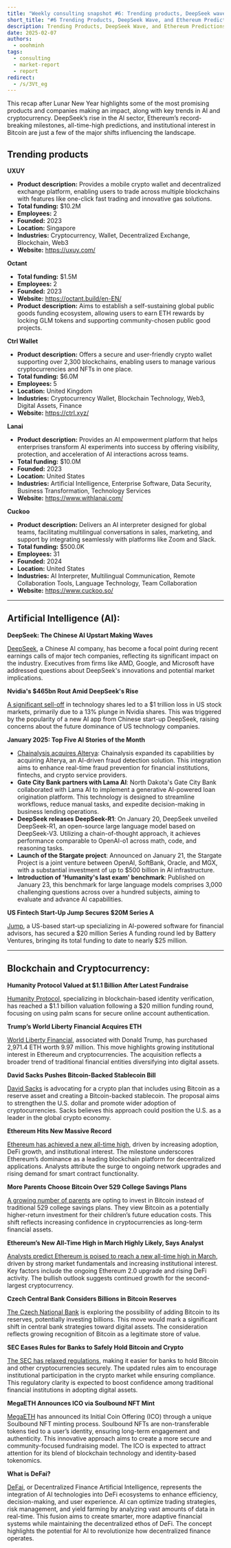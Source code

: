 ```yaml
---
title: "Weekly consulting snapshot #6: Trending products, DeepSeek wave, and Ethereum predictions"
short_title: "#6 Trending Products, DeepSeek Wave, and Ethereum Predictions"
description: Trending Products, DeepSeek Wave, and Ethereum Predictions
date: 2025-02-07
authors:
  - ooohminh
tags:
  - consulting
  - market-report
  - report
redirect:
  - /s/3Vt_eg
---
```


This recap after Lunar New Year highlights some of the most promising products and companies making an impact, along with key trends in AI and cryptocurrency. DeepSeek’s rise in the AI sector, Ethereum’s record-breaking milestones, all-time-high predictions, and institutional interest in Bitcoin are just a few of the major shifts influencing the landscape.

## Trending products

**UXUY**

- **Product description:** Provides a mobile crypto wallet and decentralized exchange platform, enabling users to trade across multiple blockchains with features like one-click fast trading and innovative gas solutions.
- **Total funding:** $10.2M
- **Employees:** 2
- **Founded:** 2023
- **Location:** Singapore
- **Industries:** Cryptocurrency, Wallet, Decentralized Exchange, Blockchain, Web3
- **Website:** https://uxuy.com/

**Octant**

- **Total funding:** $1.5M
- **Employees:** 2
- **Founded:** 2023
- **Website:** https://octant.build/en-EN/
- **Product description:** Aims to establish a self-sustaining global public goods funding ecosystem, allowing users to earn ETH rewards by locking GLM tokens and supporting community-chosen public good projects.

**Ctrl Wallet**

- **Product description:** Offers a secure and user-friendly crypto wallet supporting over 2,300 blockchains, enabling users to manage various cryptocurrencies and NFTs in one place.
- **Total funding:** $6.0M
- **Employees:** 5
- **Location:** United Kingdom
- **Industries:** Cryptocurrency Wallet, Blockchain Technology, Web3, Digital Assets, Finance
- **Website:** https://ctrl.xyz/

**Lanai**

- **Product description:** Provides an AI empowerment platform that helps enterprises transform AI experiments into success by offering visibility, protection, and acceleration of AI interactions across teams.
- **Total funding:** $10.0M
- **Founded:** 2023
- **Location:** United States
- **Industries:** Artificial Intelligence, Enterprise Software, Data Security, Business Transformation, Technology Services
- **Website:** https://www.withlanai.com/

**Cuckoo**

- **Product description:** Delivers an AI interpreter designed for global teams, facilitating multilingual conversations in sales, marketing, and support by integrating seamlessly with platforms like Zoom and Slack.
- **Total funding:** $500.0K
- **Employees:** 31
- **Founded:** 2024
- **Location:** United States
- **Industries:** AI Interpreter, Multilingual Communication, Remote Collaboration Tools, Language Technology, Team Collaboration
- **Website:** https://www.cuckoo.so/

---

## **Artificial Intelligence (AI):**

**DeepSeek: The Chinese AI Upstart Making Waves**

[DeepSeek](https://www.businessinsider.com/deepseek-hot-topic-earnings-calls-exec-analyst-questions-2025-1), a Chinese AI company, has become a focal point during recent earnings calls of major tech companies, reflecting its significant impact on the industry. Executives from firms like AMD, Google, and Microsoft have addressed questions about DeepSeek's innovations and potential market implications.

**Nvidia's $465bn Rout Amid DeepSeek's Rise**

[A significant sell-off](https://www.theguardian.com/business/live/2025/jan/27/gsk-deal-oxford-university-cancer-vaccines-dollar-rises-after-trump-u-turn-colombia-tariffs-business-live) in technology shares led to a $1 trillion loss in US stock markets, primarily due to a 13% plunge in Nvidia shares. This was triggered by the popularity of a new AI app from Chinese start-up DeepSeek, raising concerns about the future dominance of US technology companies.

**January 2025: Top Five AI Stories of the Month**

- [Chainalysis acquires Alterya](https://www.fintechfutures.com/2025/01/january-2025-top-five-ai-stories-of-the-month/): Chainalysis expanded its capabilities by acquiring Alterya, an AI-driven fraud detection solution. This integration aims to enhance real-time fraud prevention for financial institutions, fintechs, and crypto service providers.
- **Gate City Bank partners with Lama AI**: North Dakota's Gate City Bank collaborated with Lama AI to implement a generative AI-powered loan origination platform. This technology is designed to streamline workflows, reduce manual tasks, and expedite decision-making in business lending operations.
- **DeepSeek releases DeepSeek-R1**: On January 20, DeepSeek unveiled DeepSeek-R1, an open-source large language model based on DeepSeek-V3. Utilizing a chain-of-thought approach, it achieves performance comparable to OpenAI-o1 across math, code, and reasoning tasks.
- **Launch of the Stargate project**: Announced on January 21, the Stargate Project is a joint venture between OpenAI, SoftBank, Oracle, and MGX, with a substantial investment of up to $500 billion in AI infrastructure.
- **Introduction of 'Humanity's last exam' benchmark**: Published on January 23, this benchmark for large language models comprises 3,000 challenging questions across over a hundred subjects, aiming to evaluate and advance AI capabilities.

**US Fintech Start-Up Jump Secures $20M Series A**

[Jump](https://www.fintechfutures.com/2025/02/us-fintech-start-up-jump-bags-20m-series-a-led-by-battery-ventures/), a US-based start-up specializing in AI-powered software for financial advisors, has secured a $20 million Series A funding round led by Battery Ventures, bringing its total funding to date to nearly $25 million.

---

## **Blockchain and Cryptocurrency:**

**Humanity Protocol Valued at $1.1 Billion After Latest Fundraise**

[Humanity Protocol](https://www.reuters.com/technology/humanity-protocol-valued-11-bln-after-latest-fundraise-2025-01-27/), specializing in blockchain-based identity verification, has reached a $1.1 billion valuation following a $20 million funding round, focusing on using palm scans for secure online account authentication.

**Trump’s World Liberty Financial Acquires ETH**

[World Liberty Financial](https://thedefiant.io/news/defi/trump-s-world-liberty-financial-acquires-2971-4-eth-9-97-million-total-holdings-e5109546), associated with Donald Trump, has purchased 2,971.4 ETH worth 9.97 million. This move highlights growing institutional interest in Ethereum and cryptocurrencies. The acquisition reflects a broader trend of traditional financial entities diversifying into digital assets.

**David Sacks Pushes Bitcoin-Backed Stablecoin Bill**

[David Sacks](https://coinpaprika.com/news/david-sacks-pushes-bitcoin-reserve-stablecoin-bill-in-crypto-plan/) is advocating for a crypto plan that includes using Bitcoin as a reserve asset and creating a Bitcoin-backed stablecoin. The proposal aims to strengthen the U.S. dollar and promote wider adoption of cryptocurrencies. Sacks believes this approach could position the U.S. as a leader in the global crypto economy.

**Ethereum Hits New Massive Record**

[Ethereum has achieved a new all-time high](https://u.today/ethereum-hits-new-massive-record), driven by increasing adoption, DeFi growth, and institutional interest. The milestone underscores Ethereum’s dominance as a leading blockchain platform for decentralized applications. Analysts attribute the surge to ongoing network upgrades and rising demand for smart contract functionality.

**More Parents Choose Bitcoin Over 529 College Savings Plans**

[A growing number of parents](https://coinpaprika.com/news/more-parents-choose-bitcoin-over-529-college-savings-plans/) are opting to invest in Bitcoin instead of traditional 529 college savings plans. They view Bitcoin as a potentially higher-return investment for their children’s future education costs. This shift reflects increasing confidence in cryptocurrencies as long-term financial assets.

**Ethereum’s New All-Time High in March Highly Likely, Says Analyst**

[Analysts predict Ethereum is poised to reach a new all-time high in March](https://finbold.com/ethereums-new-all-time-high-in-march-is-highly-likely-says-analyst/), driven by strong market fundamentals and increasing institutional interest. Key factors include the ongoing Ethereum 2.0 upgrade and rising DeFi activity. The bullish outlook suggests continued growth for the second-largest cryptocurrency.

**Czech Central Bank Considers Billions in Bitcoin Reserves**

[The Czech National Bank](https://coinpaprika.com/news/czech-central-bank-considers-billions-in-bitcoin-reserves/) is exploring the possibility of adding Bitcoin to its reserves, potentially investing billions. This move would mark a significant shift in central bank strategies toward digital assets. The consideration reflects growing recognition of Bitcoin as a legitimate store of value.

**SEC Eases Rules for Banks to Safely Hold Bitcoin and Crypto**

[The SEC has relaxed regulations](https://coinpaprika.com/news/sec-eases-rules-for-banks-to-safely-hold-bitcoin-and-crypto/), making it easier for banks to hold Bitcoin and other cryptocurrencies securely. The updated rules aim to encourage institutional participation in the crypto market while ensuring compliance. This regulatory clarity is expected to boost confidence among traditional financial institutions in adopting digital assets.

**MegaETH Announces ICO via Soulbound NFT Mint**

[MegaETH](https://thedefiant.io/news/blockchains/megaeth-announces-ico-via-soulbound-nft-mint) has announced its Initial Coin Offering (ICO) through a unique Soulbound NFT minting process. Soulbound NFTs are non-transferable tokens tied to a user’s identity, ensuring long-term engagement and authenticity. This innovative approach aims to create a more secure and community-focused fundraising model. The ICO is expected to attract attention for its blend of blockchain technology and identity-based tokenomics.

**What is DeFai?**

[DeFai](https://www.bankless.com/read/what-is-defai-2), or Decentralized Finance Artificial Intelligence, represents the integration of AI technologies into DeFi ecosystems to enhance efficiency, decision-making, and user experience. AI can optimize trading strategies, risk management, and yield farming by analyzing vast amounts of data in real-time. This fusion aims to create smarter, more adaptive financial systems while maintaining the decentralized ethos of DeFi. The concept highlights the potential for AI to revolutionize how decentralized finance operates.
